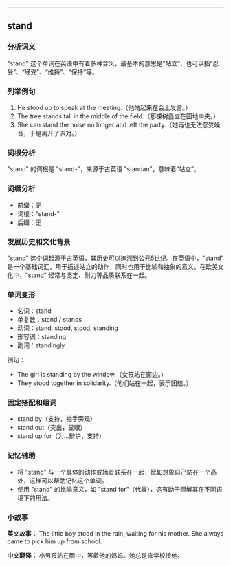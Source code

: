 
---------------
## stand
### 分析词义
"stand" 这个单词在英语中有着多种含义，最基本的意思是“站立”，也可以指“忍受”、“经受”、“维持”、“保持”等。

### 列举例句
1. He stood up to speak at the meeting.（他站起来在会上发言。）
2. The tree stands tall in the middle of the field.（那棵树矗立在田地中央。）
3. She can stand the noise no longer and left the party.（她再也无法忍受噪音，于是离开了派对。）

### 词根分析
"stand" 的词根是 "stand-"，来源于古英语 "standan"，意味着“站立”。

### 词缀分析
- 前缀：无
- 词根："stand-"
- 后缀：无

### 发展历史和文化背景
"stand" 这个词起源于古英语，其历史可以追溯到公元5世纪。在英语中，"stand" 是一个基础词汇，用于描述站立的动作，同时也用于比喻和抽象的意义。在欧美文化中，"stand" 经常与坚定、耐力等品质联系在一起。

### 单词变形
- 名词：stand
- 单复数：stand / stands
- 动词：stand, stood, stood; standing
- 形容词：standing
- 副词：standingly

例句：
- The girl is standing by the window.（女孩站在窗边。）
- They stood together in solidarity.（他们站在一起，表示团结。）

### 固定搭配和组词
- stand by（支持，袖手旁观）
- stand out（突出，显眼）
- stand up for（为…辩护，支持）

### 记忆辅助
- 将 "stand" 与一个具体的动作或场景联系在一起，比如想象自己站在一个高处，这样可以帮助记忆这个单词。
- 使用 "stand" 的比喻意义，如 "stand for"（代表），这有助于理解其在不同语境下的用法。

### 小故事
**英文故事：**
The little boy stood in the rain, waiting for his mother. She always came to pick him up from school.

**中文翻译：**
小男孩站在雨中，等着他的妈妈。她总是来学校接他。

